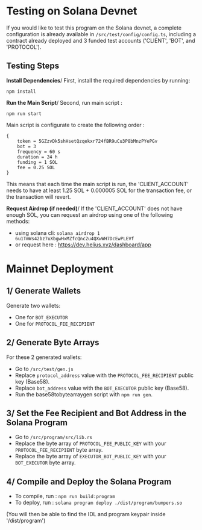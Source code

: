 # Testing on Solana Devnet

If you would like to test this program on the Solana devnet, a complete configuration is already available in `/src/test/config/config.ts`, including a contract already deployed and 3 funded test accounts ('CLIENT', 'BOT', and 'PROTOCOL').

## Testing Steps

**Install Dependencies**/ First, install the required dependencies by running:

`npm install`

**Run the Main Script**/ Second, run main script : 

`npm run start`

Main script is configurate to create the following order : 

```
{
    token = 5GZzvDk5shHsetQzqekxr724fBR9uCu3P8bMnzPYePGv
    bot = 3 
    frequency = 60 s
    duration = 24 h
    funding = 1 SOL
    fee = 0.25 SOL
}
```
This means that each time the main script is run, the 'CLIENT_ACCOUNT' needs to have at least 1.25 SOL + 0.000005 SOL for the transaction fee, or the transaction will revert.

**Request Airdrop (if needed)**/ If the 'CLIENT_ACCOUNT' does not have enough SOL, you can request an airdrop using one of the following methods:

- using solana cli: `solana airdrop 1 6u1TmWs42bz7uXbgwHxMZfcQnc2u4QXwWH7DcEwPLEVf`
- or request here : https://dev.helius.xyz/dashboard/app

# Mainnet Deployment

## 1/ Generate Wallets

Generate two wallets:

- One for `BOT_EXECUTOR`
- One for `PROTOCOL_FEE_RECIPIENT`

## 2/ Generate Byte Arrays

For these 2 generated wallets: 
- Go to `/src/test/gen.js`
- Replace `protocol_address` value with the `PROTOCOL_FEE_RECIPIENT` public key (Base58).
- Replace `bot_address` value with the `BOT_EXECUTOR` public key (Base58).
- Run the base58tobytearraygen script with `npm run gen`.

## 3/ Set the Fee Recipient and Bot Address in the Solana Program

- Go to `/src/program/src/lib.rs`
- Replace the byte array of `PROTOCOL_FEE_PUBLIC_KEY` with your `PROTOCOL_FEE_RECIPIENT` byte array.
- Replace the byte array of `EXECUTOR_BOT_PUBLIC_KEY` with your `BOT_EXECUTOR` byte array.

## 4/ Compile and Deploy the Solana Program

- To compile, run : `npm run build:program`
- To deploy, run : `solana program deploy ./dist/program/bumpers.so`

(You will then be able to find the IDL and program keypair inside '/dist/program')